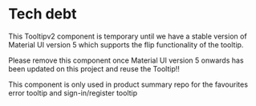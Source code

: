 # Tech debt

This Tooltipv2 component is temporary until we have a stable version of Material UI version 5 which supports the flip functionality of the tooltip.

Please remove this component once Material UI version 5 onwards has been updated on this project and reuse the Tooltip!!

This component is only used in product summary repo for the favourites error tooltip and sign-in/register tooltip 

